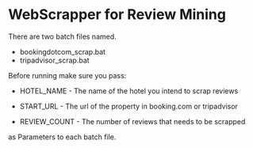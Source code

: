 # WebScrapper for Review Mining

There are two batch files named.

- bookingdotcom_scrap.bat
- tripadvisor_scrap.bat

Before running make sure you pass:

- HOTEL_NAME - The name of the hotel you intend to scrap reviews

- START_URL - The url of the property in booking.com or tripadvisor

- REVIEW_COUNT - The number of reviews that needs to be scrapped

as Parameters to each batch file.

